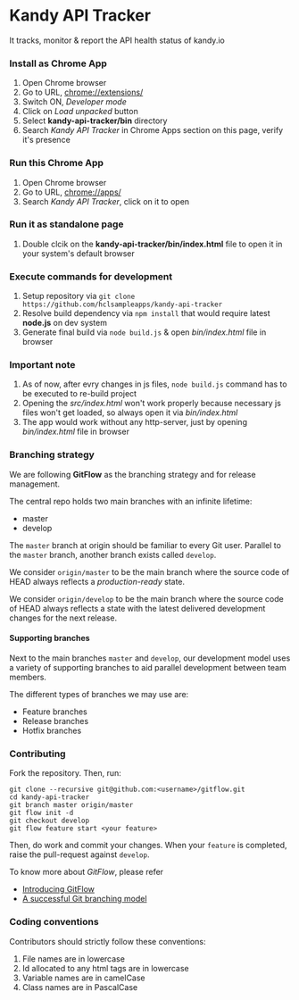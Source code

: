# Kandy API Tracker 

It tracks, monitor & report the API health status of kandy.io

### Install as Chrome App

1. Open Chrome browser
2. Go to URL, [chrome://extensions/](chrome://extensions/)
3. Switch ON, *Developer mode*
4. Click on *Load unpacked* button
5. Select **kandy-api-tracker/bin** directory
6. Search *Kandy API Tracker* in Chrome Apps section on this page, verify it's presence

### Run this Chrome App

1. Open Chrome browser
2. Go to URL, [chrome://apps/](chrome://apps/)
3. Search *Kandy API Tracker*, click on it to open

### Run it as standalone page

1. Double clcik on the **kandy-api-tracker/bin/index.html** file to open it in your system's default browser

### Execute commands for development

1. Setup repository via `git clone https://github.com/hclsampleapps/kandy-api-tracker`
2. Resolve build dependency via `npm install` that would require latest **node.js** on dev system
3. Generate final build via `node build.js` & open *bin/index.html* file in browser 

### Important note

1. As of now, after evry changes in js files, `node build.js` command has to be executed to re-build project
2. Opening the *src/index.html* won't work properly because necessary js files won't get loaded, so always open it via *bin/index.html*
3. The app would work without any http-server, just by opening *bin/index.html* file in browser

### Branching strategy

We are following **GitFlow** as the branching strategy and for release management.

The central repo holds two main branches with an infinite lifetime:

- master
- develop

The `master` branch at origin should be familiar to every Git user. Parallel to the `master` branch, another branch exists called `develop`.

We consider `origin/master` to be the main branch where the source code of HEAD always reflects a *production-ready* state.

We consider `origin/develop` to be the main branch where the source code of HEAD always reflects a state with the latest delivered development changes for the next release.

#### Supporting branches 

Next to the main branches `master` and `develop`, our development model uses a variety of supporting branches to aid parallel development between team members.

The different types of branches we may use are:

- Feature branches
- Release branches
- Hotfix branches

### Contributing

Fork the repository. Then, run:

```
git clone --recursive git@github.com:<username>/gitflow.git
cd kandy-api-tracker
git branch master origin/master
git flow init -d
git checkout develop
git flow feature start <your feature>
```

Then, do work and commit your changes. When your `feature` is completed, raise the pull-request against `develop`.

To know more about *GitFlow*, please refer

- [Introducing GitFlow](https://datasift.github.io/gitflow/IntroducingGitFlow.html)
- [A successful Git branching model](https://nvie.com/posts/a-successful-git-branching-model/)

### Coding conventions

Contributors should strictly follow these conventions:

1. File names are in lowercase
2. Id allocated to any html tags are in lowercase
3. Variable names are in camelCase
4. Class names are in PascalCase
